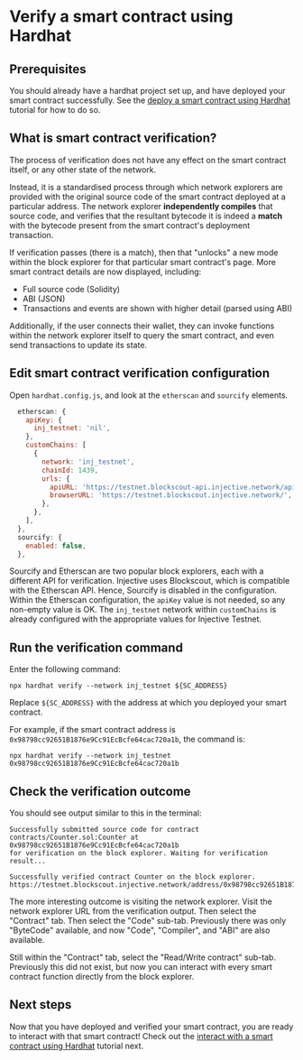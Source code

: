 # Verify a smart contract using Hardhat

## Prerequisites

You should already have a hardhat project set up, and have deployed your smart contract successfully.
See the [deploy a smart contract using Hardhat](./deploy-hardhat.md) tutorial for how to do so.

## What is smart contract verification?

The process of verification does not have any effect on the smart contract itself, or any other state of the network.

Instead, it is a standardised process through which network explorers are provided with the original source code of the smart contract deployed at a particular address. The network explorer **independently compiles** that source code, and verifies that the resultant bytecode it is indeed a **match** with the bytecode present from the smart contract's deployment transaction.

If verification passes (there is a match), then that "unlocks" a new mode within the block explorer for that particular smart contract's page.
More smart contract details are now displayed, including:
* Full source code (Solidity)
* ABI (JSON)
* Transactions and events are shown with higher detail (parsed using ABI)

Additionally, if the user connects their wallet, they can invoke functions within the network explorer itself to query the smart contract, and even send transactions to update its state.

## Edit smart contract verification configuration

Open `hardhat.config.js`, and look at the `etherscan` and `sourcify` elements.

```js
  etherscan: {
    apiKey: {
      inj_testnet: 'nil',
    },
    customChains: [
      {
        network: 'inj_testnet',
        chainId: 1439,
        urls: {
          apiURL: 'https://testnet.blockscout-api.injective.network/api',
          browserURL: 'https://testnet.blockscout.injective.network/',
        },
      },
    ],
  },
  sourcify: {
    enabled: false,
  },
```

Sourcify and Etherscan are two popular block explorers, each with a different API for verification.
Injective uses Blockscout, which is compatible with the Etherscan API.
Hence, Sourcify is disabled in the configuration.
Within the Etherscan configuration, the `apiKey` value is not needed, so any non-empty value is OK.
The `inj_testnet` network within `customChains` is already configured with the appropriate values for Injective Testnet.

## Run the verification command

Enter the following command:

```shell
npx hardhat verify --network inj_testnet ${SC_ADDRESS}
```

Replace `${SC_ADDRESS}` with the address at which you deployed your smart contract.

For example, if the smart contract address is `0x98798cc92651B1876e9Cc91EcBcfe64cac720a1b`, the command is:

```shell
npx hardhat verify --network inj_testnet 0x98798cc92651B1876e9Cc91EcBcfe64cac720a1b
```

## Check the verification outcome

You should see output similar to this in the terminal:

```text
Successfully submitted source code for contract
contracts/Counter.sol:Counter at 0x98798cc92651B1876e9Cc91EcBcfe64cac720a1b
for verification on the block explorer. Waiting for verification result...

Successfully verified contract Counter on the block explorer.
https://testnet.blockscout.injective.network/address/0x98798cc92651B1876e9Cc91EcBcfe64cac720a1b#code
```

The more interesting outcome is visiting the network explorer.
Visit the network explorer URL from the verification output.
Then select the "Contract" tab.
Then select the "Code" sub-tab.
Previously there was only "ByteCode" available, and now "Code", "Compiler", and "ABI" are also available.

Still within the "Contract" tab,
select the "Read/Write contract" sub-tab.
Previously this did not exist,
but now you can interact with every smart contract function directly from the block explorer.

## Next steps

Now that you have deployed and verified your smart contract, you are ready to interact with that smart contract!
Check out the [interact with a smart contract using Hardhat](./interact-hardhat.md) tutorial next.
